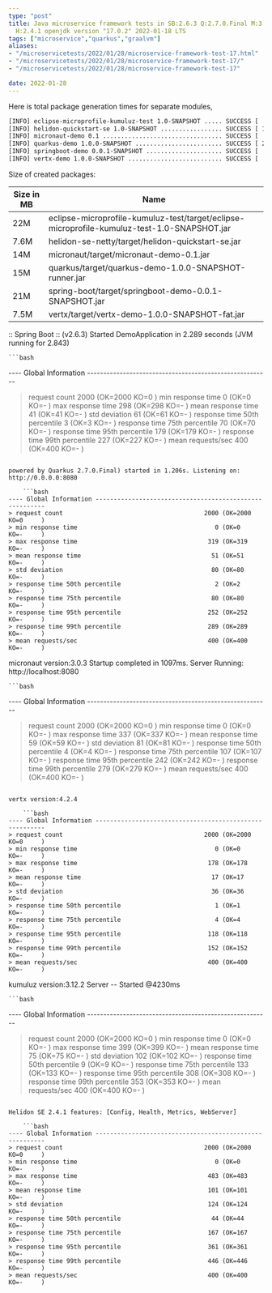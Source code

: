 ```yaml
---
type: "post"
title: Java microservice framework tests in SB:2.6.3 Q:2.7.0.Final M:3.3.0 V:4.2.4
  H:2.4.1 openjdk version "17.0.2" 2022-01-18 LTS
tags: ["microservice","quarkus","graalvm"]
aliases:
- "/microservicetests/2022/01/28/microservice-framework-test-17.html"
- "/microservicetests/2022/01/28/microservice-framework-test-17/"
- "/microservicetests/2022/01/28/microservice-framework-test-17"

date: 2022-01-28
---
```

 
Here is total package generation times for separate modules,
```bash
[INFO] eclipse-microprofile-kumuluz-test 1.0-SNAPSHOT ..... SUCCESS [  6.638 s]
[INFO] helidon-quickstart-se 1.0-SNAPSHOT ................. SUCCESS [ 12.092 s]
[INFO] micronaut-demo 0.1 ................................. SUCCESS [  8.743 s]
[INFO] quarkus-demo 1.0.0-SNAPSHOT ........................ SUCCESS [ 20.808 s]
[INFO] springboot-demo 0.0.1-SNAPSHOT ..................... SUCCESS [  0.967 s]
[INFO] vertx-demo 1.0.0-SNAPSHOT .......................... SUCCESS [  4.846 s]
```
Size of created packages:

| Size in MB |  Name |
|------------|-------|
| 22M | eclipse-microprofile-kumuluz-test/target/eclipse-microprofile-kumuluz-test-1.0-SNAPSHOT.jar |
| 7.6M | helidon-se-netty/target/helidon-quickstart-se.jar |
| 14M | micronaut/target/micronaut-demo-0.1.jar |
| 15M | quarkus/target/quarkus-demo-1.0.0-SNAPSHOT-runner.jar |
| 21M | spring-boot/target/springboot-demo-0.0.1-SNAPSHOT.jar |
| 7.5M | vertx/target/vertx-demo-1.0.0-SNAPSHOT-fat.jar |


:: Spring Boot :: (v2.6.3) Started DemoApplication in 2.289 seconds (JVM running for 2.843)

    ```bash
---- Global Information --------------------------------------------------------
> request count                                       2000 (OK=2000   KO=0     )
> min response time                                      0 (OK=0      KO=-     )
> max response time                                    298 (OK=298    KO=-     )
> mean response time                                    41 (OK=41     KO=-     )
> std deviation                                         61 (OK=61     KO=-     )
> response time 50th percentile                          3 (OK=3      KO=-     )
> response time 75th percentile                         70 (OK=70     KO=-     )
> response time 95th percentile                        179 (OK=179    KO=-     )
> response time 99th percentile                        227 (OK=227    KO=-     )
> mean requests/sec                                    400 (OK=400    KO=-     )
```

powered by Quarkus 2.7.0.Final) started in 1.206s. Listening on: http://0.0.0.0:8080

    ```bash
---- Global Information --------------------------------------------------------
> request count                                       2000 (OK=2000   KO=0     )
> min response time                                      0 (OK=0      KO=-     )
> max response time                                    319 (OK=319    KO=-     )
> mean response time                                    51 (OK=51     KO=-     )
> std deviation                                         80 (OK=80     KO=-     )
> response time 50th percentile                          2 (OK=2      KO=-     )
> response time 75th percentile                         80 (OK=80     KO=-     )
> response time 95th percentile                        252 (OK=252    KO=-     )
> response time 99th percentile                        289 (OK=289    KO=-     )
> mean requests/sec                                    400 (OK=400    KO=-     )
```

micronaut version:3.0.3 Startup completed in 1097ms. Server Running: http://localhost:8080

    ```bash
---- Global Information --------------------------------------------------------
> request count                                       2000 (OK=2000   KO=0     )
> min response time                                      0 (OK=0      KO=-     )
> max response time                                    337 (OK=337    KO=-     )
> mean response time                                    59 (OK=59     KO=-     )
> std deviation                                         81 (OK=81     KO=-     )
> response time 50th percentile                          4 (OK=4      KO=-     )
> response time 75th percentile                        107 (OK=107    KO=-     )
> response time 95th percentile                        242 (OK=242    KO=-     )
> response time 99th percentile                        279 (OK=279    KO=-     )
> mean requests/sec                                    400 (OK=400    KO=-     )
```

vertx version:4.2.4

    ```bash
---- Global Information --------------------------------------------------------
> request count                                       2000 (OK=2000   KO=0     )
> min response time                                      0 (OK=0      KO=-     )
> max response time                                    178 (OK=178    KO=-     )
> mean response time                                    17 (OK=17     KO=-     )
> std deviation                                         36 (OK=36     KO=-     )
> response time 50th percentile                          1 (OK=1      KO=-     )
> response time 75th percentile                          4 (OK=4      KO=-     )
> response time 95th percentile                        118 (OK=118    KO=-     )
> response time 99th percentile                        152 (OK=152    KO=-     )
> mean requests/sec                                    400 (OK=400    KO=-     )
```

kumuluz version:3.12.2 Server -- Started @4230ms

    ```bash
---- Global Information --------------------------------------------------------
> request count                                       2000 (OK=2000   KO=0     )
> min response time                                      0 (OK=0      KO=-     )
> max response time                                    399 (OK=399    KO=-     )
> mean response time                                    75 (OK=75     KO=-     )
> std deviation                                        102 (OK=102    KO=-     )
> response time 50th percentile                          9 (OK=9      KO=-     )
> response time 75th percentile                        133 (OK=133    KO=-     )
> response time 95th percentile                        308 (OK=308    KO=-     )
> response time 99th percentile                        353 (OK=353    KO=-     )
> mean requests/sec                                    400 (OK=400    KO=-     )
```

Helidon SE 2.4.1 features: [Config, Health, Metrics, WebServer]

    ```bash
---- Global Information --------------------------------------------------------
> request count                                       2000 (OK=2000   KO=0     )
> min response time                                      0 (OK=0      KO=-     )
> max response time                                    483 (OK=483    KO=-     )
> mean response time                                   101 (OK=101    KO=-     )
> std deviation                                        124 (OK=124    KO=-     )
> response time 50th percentile                         44 (OK=44     KO=-     )
> response time 75th percentile                        167 (OK=167    KO=-     )
> response time 95th percentile                        361 (OK=361    KO=-     )
> response time 99th percentile                        446 (OK=446    KO=-     )
> mean requests/sec                                    400 (OK=400    KO=-     )
```
